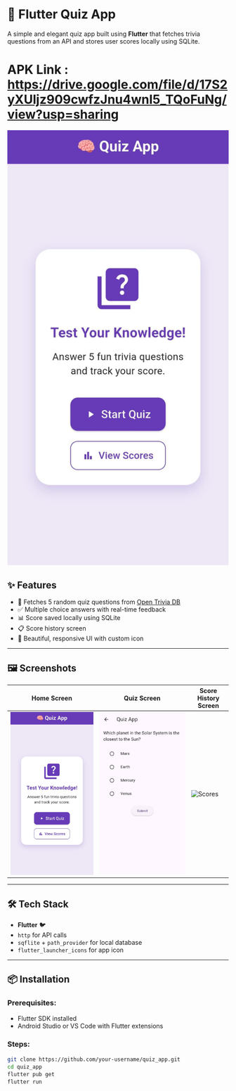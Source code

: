 # 🧠 Flutter Quiz App

A simple and elegant quiz app built using **Flutter** that fetches trivia questions from an API and stores user scores locally using SQLite.

# APK Link : https://drive.google.com/file/d/17S2yXUljz909cwfzJnu4wnI5_TQoFuNg/view?usp=sharing


![Quiz App Screenshot](assets/screenshot/Home.jpg)


## ✨ Features

- 🧾 Fetches 5 random quiz questions from [Open Trivia DB](https://opentdb.com)
- ✅ Multiple choice answers with real-time feedback
- 📊 Score saved locally using SQLite
- 📋 Score history screen
- 🎨 Beautiful, responsive UI with custom icon

---

## 🖼 Screenshots

| Home Screen               | Quiz Screen              | Score History Screen      |
|---------------------------|--------------------------|----------------------------|
| ![Home](assets/screenshot/Home.jpg) | ![Quiz](assets/screenshot/Questions.jpg) | ![Scores](assets/screenshot/Scores.png) |

---

## 🛠 Tech Stack

- **Flutter** 🐦
- `http` for API calls
- `sqflite` + `path_provider` for local database
- `flutter_launcher_icons` for app icon

---

## 📦 Installation

### Prerequisites:
- Flutter SDK installed
- Android Studio or VS Code with Flutter extensions

### Steps:

```bash
git clone https://github.com/your-username/quiz_app.git
cd quiz_app
flutter pub get
flutter run



